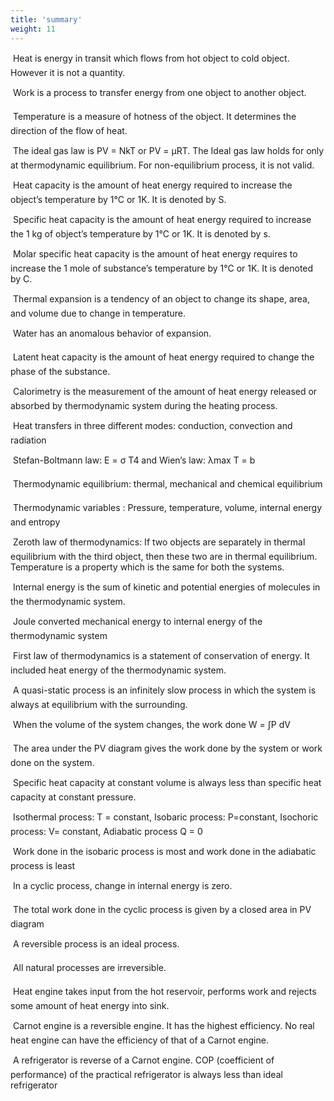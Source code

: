 ```yaml
---
title: 'summary'
weight: 11
---
```


 Heat is energy in transit which flows from hot object to cold object. However it is not a quantity.

 Work is a process to transfer energy from one object to another object.

 Temperature is a measure of hotness of the object. It determines the direction of the 
flow of heat. 

 The ideal gas law is PV = NkT or PV = μRT. The Ideal gas law holds for only at thermodynamic equilibrium. For non-equilibrium process, it is not valid.

 Heat capacity is the amount of heat energy required to increase the object’s 
temperature by 1°C or 1K. It is denoted by S.

 Specific heat capacity is the amount of heat energy required to increase the 1 kg of 
object’s temperature by 1°C or 1K. It is denoted by s.

 Molar specific heat capacity is the amount of heat energy requires to increase the 1 
mole of substance’s temperature by 1°C or 1K. It is denoted by C. 

 Thermal expansion is a tendency of an object to change its shape, area, and volume 
due to change in temperature.

 Water has an anomalous behavior of expansion.

 Latent heat capacity is the amount of heat energy required to change the phase of the substance.

 Calorimetry is the measurement of the amount of heat energy released or absorbed by thermodynamic system during the heating process. 

 Heat transfers in three different modes: conduction, convection and radiation

 Stefan-Boltmann law: E = σ T4
 and Wien’s law: λmax T = b

 Thermodynamic equilibrium: thermal, mechanical and chemical equilibrium

 Thermodynamic variables : Pressure, temperature, volume, internal energy and 
entropy

 Zeroth law of thermodynamics: If two objects are separately in thermal equilibrium with the third object, then these two are in thermal equilibrium. Temperature is a property which is the same for both the systems.

 Internal energy is the sum of kinetic and potential energies of molecules in the 
thermodynamic system.

 Joule converted mechanical energy to internal energy of the thermodynamic system

 First law of thermodynamics is a statement of conservation of energy. It included heat energy of the thermodynamic system. 

 A quasi-static process is an infinitely slow process in which the system is always at 
equilibrium with the surrounding.

 When the volume of the system changes, the work done W = ∫P dV

 The area under the PV diagram gives the work done by the system or work done on the system.

 Specific heat capacity at constant volume is always less than specific heat capacity at constant pressure.

 Isothermal process: T = constant, Isobaric process: P=constant, Isochoric process: 
V= constant, Adiabatic process Q = 0

 Work done in the isobaric process is most and work done in the adiabatic process 
is least

 In a cyclic process, change in internal energy is zero.

 The total work done in the cyclic process is given by a closed area in PV diagram

 A reversible process is an ideal process.

 All natural processes are irreversible.

 Heat engine takes input from the hot reservoir, performs work and rejects some amount of heat energy into sink.

 Carnot engine is a reversible engine. It has the highest efficiency. No real heat engine 
can have the efficiency of that of a Carnot engine.

 A refrigerator is reverse of a Carnot engine. COP (coefficient of performance) of the 
practical refrigerator is always less than ideal refrigerator


